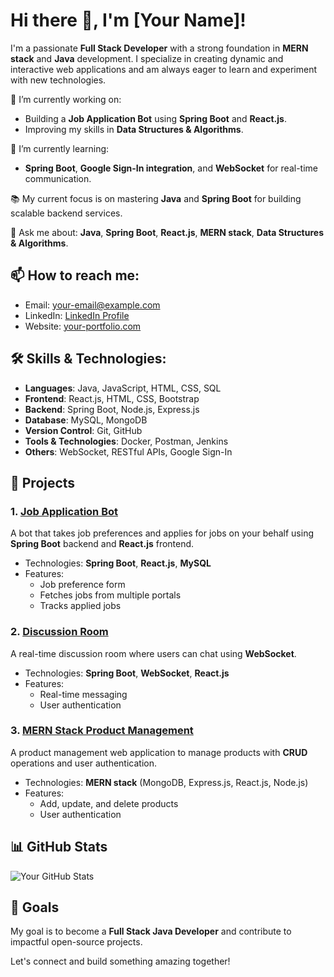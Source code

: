 # Hi there 👋, I'm [Your Name]!

I'm a passionate **Full Stack Developer** with a strong foundation in **MERN stack** and **Java** development. I specialize in creating dynamic and interactive web applications and am always eager to learn and experiment with new technologies.

🔭 I’m currently working on: 
- Building a **Job Application Bot** using **Spring Boot** and **React.js**.
- Improving my skills in **Data Structures & Algorithms**.

🌱 I’m currently learning: 
- **Spring Boot**, **Google Sign-In integration**, and **WebSocket** for real-time communication.

📚 My current focus is on mastering **Java** and **Spring Boot** for building scalable backend services.

💬 Ask me about: **Java**, **Spring Boot**, **React.js**, **MERN stack**, **Data Structures & Algorithms**.

## 📫 How to reach me:
- Email: [your-email@example.com](mailto:your-email@example.com)
- LinkedIn: [LinkedIn Profile](https://www.linkedin.com/in/your-linkedin)
- Website: [your-portfolio.com](https://your-portfolio.com)

## 🛠️ Skills & Technologies:

- **Languages**: Java, JavaScript, HTML, CSS, SQL
- **Frontend**: React.js, HTML, CSS, Bootstrap
- **Backend**: Spring Boot, Node.js, Express.js
- **Database**: MySQL, MongoDB
- **Version Control**: Git, GitHub
- **Tools & Technologies**: Docker, Postman, Jenkins
- **Others**: WebSocket, RESTful APIs, Google Sign-In

## 🚀 Projects

### 1. [Job Application Bot](https://github.com/your-github-username/job-application-bot)
A bot that takes job preferences and applies for jobs on your behalf using **Spring Boot** backend and **React.js** frontend.

- Technologies: **Spring Boot**, **React.js**, **MySQL**
- Features: 
    - Job preference form
    - Fetches jobs from multiple portals
    - Tracks applied jobs

### 2. [Discussion Room](https://github.com/your-github-username/discussion-room)
A real-time discussion room where users can chat using **WebSocket**.

- Technologies: **Spring Boot**, **WebSocket**, **React.js**
- Features:
    - Real-time messaging
    - User authentication

### 3. [MERN Stack Product Management](https://github.com/your-github-username/mern-product-management)
A product management web application to manage products with **CRUD** operations and user authentication.

- Technologies: **MERN stack** (MongoDB, Express.js, React.js, Node.js)
- Features:
    - Add, update, and delete products
    - User authentication

## 📊 GitHub Stats

![Your GitHub Stats](https://github-readme-stats.vercel.app/api?username=your-github-username&show_icons=true&theme=radical)

## 🎯 Goals
My goal is to become a **Full Stack Java Developer** and contribute to impactful open-source projects. 

Let's connect and build something amazing together!
